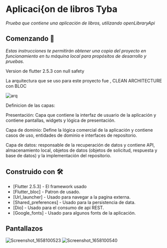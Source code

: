 # Aplicaci{on de libros Tyba

_Prueba que contiene una aplicación de libros, utilizando openLibraryApi_


## Comenzando 🚀

_Estas instrucciones te permitirán obtener una copia del proyecto en funcionamiento en tu máquina local para propósitos de desarrollo y pruebas._

Version de flutter 2.5.3 con null safety

  La arquitectura que se uso para este proyecto fue , CLEAN ARCHITECTURE con BLOC
  
![arq](https://user-images.githubusercontent.com/26292557/179429028-1c5c2e09-ee42-4207-b923-ccf04f56a5a3.png)

Definicion de las capas:

Presentación:
Capa que contiene la interfaz de usuario de la aplicación y contiene pantallas, widgets y lógica de presentación.

Capa de dominio:
Define la lógica comercial de la aplicación y contiene casos de uso, entidades de dominio e interfaces de repositorio.

Capa de datos:
responsable de la recuperación de datos y contiene API, almacenamiento local, objetos de datos (objetos de solicitud, respuesta y base de datos) y la implementación del repositorio.



## Construido con 🛠️

* [Flutter 2.5.3] - El framework  usado
* [Flutter_bloc] -  Patron de usado.
* [Url_launcher] - Usado para navegar a la pagina externa.
* [Shared_preferences] - Usado para la persistencia de data.
* [Dio] - Usado para el consumo de api REST.
* [Google_fonts] - Usado para algunos fonts de la aplicación.

## Pantallazos
![Screenshot_1658100523](https://user-images.githubusercontent.com/26292557/179429137-bc79f2d4-2b27-4f41-8941-fbe0b288e57f.png)
![Screenshot_1658100540](https://user-images.githubusercontent.com/26292557/179429133-1e3d9433-1501-4ac8-a3e8-dd594d2b2e9f.png)

  

